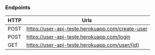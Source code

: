 ### Endpoints

|HTTP| Urls                            | 
|----|-----------------------------------------------|
|POST | https://user-api-teste.herokuapp.com/create-user | 
|POST | https://user-api-teste.herokuapp.com/login | 
|GET | https://user-api-teste.herokuapp.com/user/{id} |  
